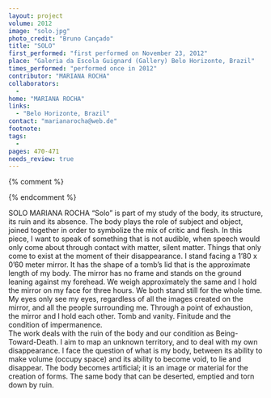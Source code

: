```yaml
---
layout: project
volume: 2012
image: "solo.jpg"
photo_credit: "Bruno Cançado"
title: "SOLO"
first_performed: "first performed on November 23, 2012"
place: "Galeria da Escola Guignard (Gallery) Belo Horizonte, Brazil"
times_performed: "performed once in 2012"
contributor: "MARIANA ROCHA"
collaborators: 
  - 
home: "MARIANA ROCHA"
links: 
  - "Belo Horizonte, Brazil"
contact: "marianarocha@web.de"
footnote: 
tags: 
  - 
pages: 470-471
needs_review: true
---
```


{% comment %} 

{% endcomment %}

 SOLO 
 MARIANA ROCHA 
 “Solo” is part of my study of the body, its structure, its ruin and its absence. The body plays the role of subject and object, joined together in order to symbolize the mix of critic and flesh. In this piece, I want to speak of something that is not audible, when speech would only come about through contact with matter, silent matter. Things that only come to exist at the moment of their disappearance. 
 I stand facing a 1’80 x 0’60 meter mirror. It has the shape of a tomb’s lid that is the approximate length of my body. The mirror has no frame and stands on the ground leaning against my forehead. We weigh approximately the same and I hold the mirror on my face for three hours. We both stand still for the whole time. My eyes only see my eyes, regardless of all the images created on the mirror, and all the people surrounding me. Through a point of exhaustion, the mirror and I hold each other. Tomb and vanity. Finitude and the condition of impermanence.  
 The work deals with the ruin of the body and our condition as Being-Toward-Death. I aim to map an unknown territory, and to deal with my own disappearance. I face the question of what is my body, between its ability to make volume (occupy space) and its ability to become void, to lie and disappear. The body becomes artificial; it is an image or material for the creation of forms. The same body that can be deserted, emptied and torn down by ruin. 
